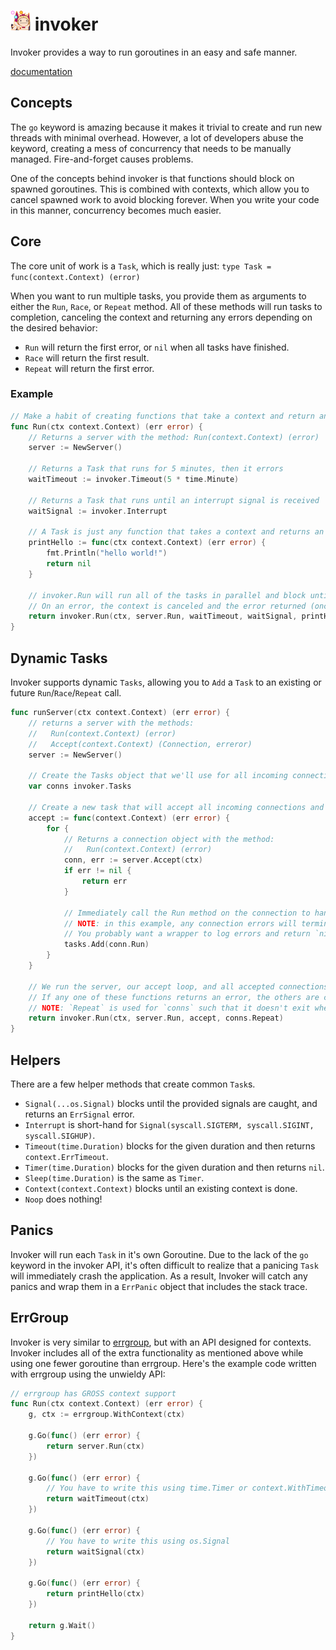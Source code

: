 # ![](docs/invoker.png) invoker
Invoker provides a way to run goroutines in an easy and safe manner.

[documentation](https://pkg.go.dev/github.com/kixelated/invoker)

## Concepts

The `go` keyword is amazing because it makes it trivial to create and run new threads with minimal overhead. However, a lot of developers abuse the keyword, creating a mess of concurrency that needs to be manually managed. Fire-and-forget causes problems.

One of the concepts behind invoker is that functions should block on spawned goroutines. This is combined with contexts, which allow you to cancel spawned work to avoid blocking forever. When you write your code in this manner, concurrency becomes much easier.

## Core
The core unit of work is a `Task`, which is really just: `type Task = func(context.Context) (error)`

When you want to run multiple tasks, you provide them as arguments to either the `Run`, `Race`, or `Repeat` method. All of these methods will run tasks to completion, canceling the context and returning any errors depending on the desired behavior:

* `Run` will return the first error, or `nil` when all tasks have finished.
* `Race` will return the first result.
* `Repeat` will return the first error.

### Example
```go
// Make a habit of creating functions that take a context and return an error!
func Run(ctx context.Context) (err error) {
	// Returns a server with the method: Run(context.Context) (error)
	server := NewServer()
	
	// Returns a Task that runs for 5 minutes, then it errors
	waitTimeout := invoker.Timeout(5 * time.Minute)
	
	// Returns a Task that runs until an interrupt signal is received
	waitSignal := invoker.Interrupt
	
	// A Task is just any function that takes a context and returns an error
	printHello := func(ctx context.Context) (err error) {
		fmt.Println("hello world!")
		return nil
	}

	// invoker.Run will run all of the tasks in parallel and block until they all return.
	// On an error, the context is canceled and the error returned (once all functions have returned).
	return invoker.Run(ctx, server.Run, waitTimeout, waitSignal, printHello)
}
```

## Dynamic Tasks
Invoker supports dynamic `Tasks`, allowing you to `Add` a `Task` to an existing or future `Run`/`Race`/`Repeat` call.

```go
func runServer(ctx context.Context) (err error) {
	// returns a server with the methods:
	//   Run(context.Context) (error)
	//   Accept(context.Context) (Connection, erreror)
	server := NewServer()

	// Create the Tasks object that we'll use for all incoming connections
	var conns invoker.Tasks
  
	// Create a new task that will accept all incoming connections and make sure Run is called.
	accept := func(context.Context) (err error) {
		for {
			// Returns a connection object with the method:
			//   Run(context.Context) (error)
			conn, err := server.Accept(ctx)
			if err != nil {
				return err
			}

			// Immediately call the Run method on the connection to handle any per-connection state.
			// NOTE: in this example, any connection errors will terminate the server.
			// You probably want a wrapper to log errors and return `nil` instead.
			tasks.Add(conn.Run)
		}
	}

	// We run the server, our accept loop, and all accepted connections.
	// If any one of these functions returns an error, the others are cancelled.
	// NOTE: `Repeat` is used for `conns` such that it doesn't exit when there are no outstanding connections.
	return invoker.Run(ctx, server.Run, accept, conns.Repeat)
}
```

## Helpers
There are a few helper methods that create common `Task`s.

* `Signal(...os.Signal)` blocks until the provided signals are caught, and returns an `ErrSignal` error.
* `Interrupt` is short-hand for `Signal(syscall.SIGTERM, syscall.SIGINT, syscall.SIGHUP)`.
* `Timeout(time.Duration)` blocks for the given duration and then returns `context.ErrTimeout`.
* `Timer(time.Duration)` blocks for the given duration and then returns `nil`.
* `Sleep(time.Duration)` is the same as `Timer`.
* `Context(context.Context)` blocks until an existing context is done. 
* `Noop` does nothing!

## Panics
Invoker will run each `Task` in it's own Goroutine. Due to the lack of the `go` keyword in the invoker API, it's often difficult to realize that a panicing `Task` will immediately crash the application. As a result, Invoker will catch any panics and wrap them in a `ErrPanic` object that includes the stack trace.

## ErrGroup
Invoker is very similar to [errgroup](https://godoc.org/golang.org/x/sync/errgroup), but with an API designed for contexts. Invoker includes all of the extra functionality as mentioned above while using one fewer goroutine than errgroup. Here's the example code written with errgroup using the unwieldy API:

```go
// errgroup has GROSS context support
func Run(ctx context.Context) (err error) {
	g, ctx := errgroup.WithContext(ctx)

	g.Go(func() (err error) {
		return server.Run(ctx)
	})

	g.Go(func() (err error) {
		// You have to write this using time.Timer or context.WithTimeout
		return waitTimeout(ctx)
	})

	g.Go(func() (err error) {
		// You have to write this using os.Signal
		return waitSignal(ctx)
	})
	
	g.Go(func() (err error) {
		return printHello(ctx)
	})

	return g.Wait()
}
```
